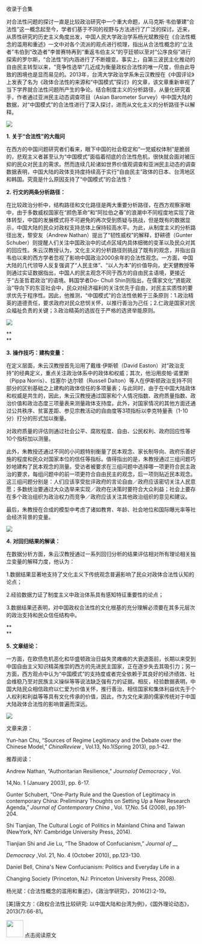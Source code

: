

收录于合集

对合法性问题的探讨一直是比较政治研究中一个重大命题，从马克斯·韦伯肇建“合法性”这一概念起至今，学者们基于不同的视野与方法进行了广泛的探讨。近来，从质性研究的历史主义角度出发，中国人民大学政治学系杨光斌教授在《合法性概念的滥用和重述》一文中对各个流派的观点进行梳理，指出从合法性概念的“立法者”韦伯到“改造者”李普赛特再到“重返韦伯主义”的亨廷顿以至对“公序良俗”进行探索的罗尔斯，“合法性”的内涵进行了不断嬗变。事实上，自第三波民主化推动的自由民主转型以来，“竞争性选举”几近成为衡量政权合法性的唯一尺度，但由此导致的困境也是显而易见的。2013年，台湾大学政治学系朱云汉教授在《中国评论》上发表了名为《政体合法性的来源和“中国模式”探讨》的文章，该文章重新审视了当下学界就合法性问题所产生的争论。结合制度主义的分析路径，从量化研究着手，作者通过亚洲民主动态调查项目（Asian
Barometer Survey）中中国大陆的数据，对“中国模式”的合法性进行了深入探讨，进而从文化主义的分析路径予以解释。

![](/images/684/2.jpeg)

  

**1.** **关于“合法性”的大哉问**

在西方的中国问题研究者们看来，眼下中国的社会稳定和“一党威权体制”是脆弱的，悲观主义者甚至认为“中国模式”面临着彻底的合法性危机，很快就会面对被压抑的民众对民主的需求。然而连续几轮诸如世界价值观调查和亚洲民主动态的调查数据表明，中国大陆的政体支持度持续高于实行“自由民主”政体的日本、台湾地区和韩国。究竟是什么原因支持了“中国模式”的合法性？

**2.** **行文的两条分析路径：**

在比较政治分析中，结构路径和文化路径是两大重要分析路径，在西方观察家眼中，由于多数威权国家在“颜色革命”和“阿拉伯之春”的浪潮中不同程度地实现了政体转型，中国的发展模式将不可避免的再次受到质疑与挑战，但是既有的数据显示，中国大陆的民众对政权支持总体上保持较高水平。为此，从制度主义的分析路径出发，黎安友（Andrew
Nathan）提出了“韧性威权”的解释，舒耕德（Gunter
Schuber）则提醒人们关注中国政治中的试点区域内具体细微的变革以及民众对其的回应性。朱云汉教授认为，文化主义的分析路径则挑战了既有的观念，并指出自韦伯以来的西方学者忽视了影响中国政治2000余年的合法性观念。一方面，中国大陆的几代领导人反复强调了“人民主体”、“以人为本”的价值导向，史天健教授等则通过实证数据指出，中国人的民主观念不同于西方的自由民主语境，更接近于“古圣哲君政治”的语境。韩国学者Do-
Chull
Shin则指出，在儒家文化“贤能政治”导向下的东亚社会中，民众对经济福利的关注优先于自由，对民主实质性的要求优先于程序性。因此，他推测，“中国模式”的合法性依赖于三条原则：1.政治精英的道德责任，要求政府对民众悲悯关怀，以推行善治为己任；2.仁政是国家对民众福祉负责的关键；3.政治精英的选拔在于严格的选贤举能原则。

![](/images/684/3.jpeg)

 **  
**

 **3.** **操作技巧：建构变量：**

在定义层面，朱云汉教授首先沿用了戴维·伊斯顿（David
Easton）对“政治支持”的经典定义，重点关注政治体系中的政体和权威；其次，他沿用皮帕·诺里斯（Pippa Norris）、拉塞尔·达尔顿（Russell
Dalton）等人在伊斯顿政治支持不同部分的区别基础之上建构的政体信任的多项量表；与此同时，由于在中国大陆政体和权威是共生的，因此，朱云汉教授通过国家和个人情况指数、政府质量指数、政治价值和政治态度三项量表来测量政体支持度。此外，对国家情况的其他方面还通过公共秩序、贫富差距、参见宗教活动的自由度等3项指标以李克特量表（1-10分）打分的形式加以衡量。

对政府质量的评估则通过社会公平、腐败程度、自由、公民权利、政府回应性等10个指标加以测量。

此外，朱教授还通过不同的小问题特别衡量了民本观念、家长制导向、政府乐善好施的程度和民众对国家本位的信任等指标。值得指出的是，朱教授通过三组问题巧妙地建构了民本观念的测量。受访者被要求在三组问题中选择哪一项更符合民主政治的要求，每组问题中的前一项更符合自由民主的观念，后一项则贴近民本观念。这三组问题分别是：人们应该享受批评政府的言论自由／政府应该密切关注人民意愿；多数统治要通过大众选举来实现／政府在决策时要符合大众利益；社会上要存在多个政治组织为政治权力而竞争／政府应该关注其他政治组织的意见和建议。

最后，朱教授在合成的模型中考虑了诸如教育、年龄、社会地位和国际曝光率等社会经济背景的变量。

![](/images/684/4.jpeg)

  

**4.** **对回归结果的解读：**

在数据分析方面，朱云汉教授通过一系列回归分析的结果评估相对所有理论相关独立变量的解释力度，他认为：

1.数据结果显著地支持了文化主义下传统观念普遍影响了民众对政体合法性认知的论点；

2.经验数据力证了制度主义中政治体系具有感知特征重要性的论点；

3.数据结果还表明，对中国政权合法性的文化根基的充分理解必须要在其多元层次的政治支持和民众信任结构中。

 **  
**

 **5.** **文章结论：**

一方面，在欧债危机恶化和华盛顿政治日益失灵瘫痪的大衰退面前，长期以来受到中国自由主义知识精英推崇的西方的先进民主国家，正在逐步失去其吸引力；另一方面，西方观点中认为“中国模式”的支持度或者完全依赖于其良好的经济绩效、社会维稳乃至对民族主义操纵等等说法缺乏强有力的证据。相反，经验数据表明，中国大陆民众相信政府以仁爱为价值关怀，推行善治，相信国家和集体利益优先于个人权利和利益等等具有文化传承的价值，因此，作为文化来源的儒家传统对于中国大陆政体合法性的影响普遍而深远。

  

![](/images/684/5.gif)

文章来源：

Yun-han Chu, “Sources of Regime Legitimacy and the Debate over the Chinese
Model,” _ChinaReview_ , Vol.13, No.1(Spring 2013), pp.1-42.

  

推荐阅读：

Andrew Nathan, “Authoritarian Resilience,” _Journalof Democracy_ , Vol.

14,No. 1 (January 2003), pp. 6-17.

Gunter Schubert, “One-Party Rule and the Question of Legitimacy in
contemporary China: Preliminary Thoughts on Setting Up a New Research Agenda,”
_Journal of Contemporary China_ , Vol. 17,No. 54 (2008), pp.191-204.

Shi Tianjian, The Cultural Logic of Politics in Mainland China and Taiwan
(NewYork, NY: Cambridge University Press, 2014).

Tianjian Shi and Jie Lu, “The Shadow of Confucianism,” _Journal_ _of_ __

 _Democracy_ ,Vol. 21, No. 4 (October 2010), pp.123-130.

Daniel Bell, China's New Confucianism: Politics and Everyday Life in a

Changing Society (Princeton, NJ: Princeton University Press, 2008).

杨光斌：《合法性概念的滥用和重述》，《政治学研究》，2016(2):2-19。

[美]唐文方：《政权合法性比较研究: 以中国大陆和台湾为例》，《国外理论动态》，2013(7):66-81。

  

<img src='/images/684/6.gif' width='45' height='' /> 点击阅读原文

